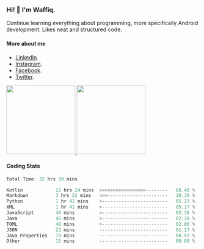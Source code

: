 ### Hi! 👋 I'm Waffiq.

Continue learning everything about programming, more specifically Android development. Likes neat and structured code.

#### More about me 
- [LinkedIn](https://www.linkedin.com/in/waffiqaziz/).
- [Instagram](https://www.instagram.com/waffiqaziz/).
- [Facebook](https://web.facebook.com/WaffiqAziz/).
- [Twitter](https://twitter.com/AzizWaffiq).

<p align="left">
<a href="https://github.com/waffiqaziz">
  <img height="180em" src="https://github-readme-stats-eight-theta.vercel.app/api?username=waffiqaziz&show_icons=true&theme=algolia&include_all_commits=true&count_private=true"/>
  <img height="180em" src="https://github-readme-stats-eight-theta.vercel.app/api/top-langs/?username=waffiqaziz&layout=compact&langs_count=8&theme=algolia"/>
</a>
</p>

#### Coding Stats
<!--START_SECTION:waka-->

```rust
Total Time: 32 hrs 30 mins

Kotlin            22 hrs 24 mins  >>>>>>>>>>>>>>>>>--------   68.40 %
Markdown          3 hrs 22 mins   >>>----------------------   10.30 %
Python            1 hr 42 mins    >------------------------   05.23 %
XML               1 hr 41 mins    >------------------------   05.17 %
JavaScript        46 mins         >------------------------   02.38 %
Java              45 mins         >------------------------   02.30 %
TOML              40 mins         >------------------------   02.06 %
JSON              22 mins         -------------------------   01.17 %
Java Properties   19 mins         -------------------------   00.97 %
Other             15 mins         -------------------------   00.80 %
```

<!--END_SECTION:waka-->
